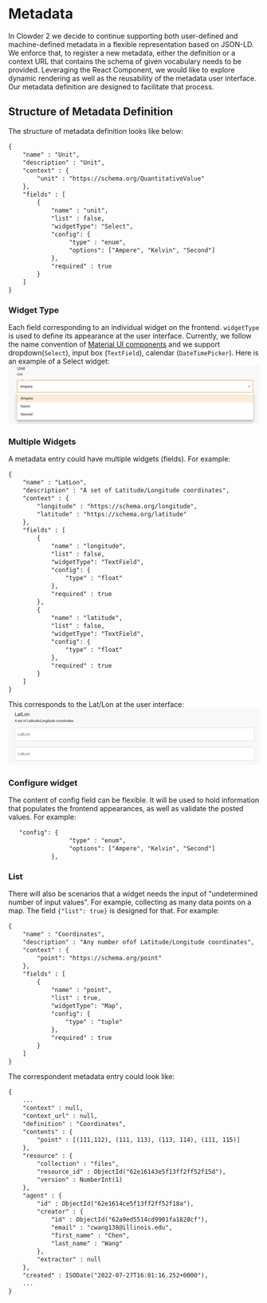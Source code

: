 # Metadata

In Clowder 2 we decide to continue supporting both user-defined and machine-defined metadata in a flexible 
representation based on JSON-LD. We enforce that, to register a new metadata, either the definition
or a context URL that contains the schema of given vocabulary needs to be provided. Leveraging the 
React Component, we would like to explore dynamic rendering as well as the reusability of the metadata user interface.
Our metadata definition are designed to facilitate that process.


## Structure of Metadata Definition
The structure of metadata definition looks like below:
```
{
    "name" : "Unit",
    "description" : "Unit",
    "context" : {
        "unit" : "https://schema.org/QuantitativeValue"
    },
    "fields" : [
        {
            "name" : "unit",
            "list" : false,
            "widgetType": "Select",
            "config": {
                 "type" : "enum",
                 "options": ["Ampere", "Kelvin", "Second"]
            },
            "required" : true
        }
    ]
}
```

### Widget Type
Each field corresponding to an individual widget on the frontend. `widgetType` is used to define its appearance at the
user interface. Currently, we follow the name convention of [Material UI components](https://mui.com/components/) 
and we support dropdown(`Select`), input box (`TextField`), calendar (`DateTimePicker`). Here is an example of a Select 
widget:
![img](img/metadata_dropdown.png)

### Multiple Widgets
A metadata entry could have multiple widgets (fields). For example:
```
{
    "name" : "LatLon",
    "description" : "A set of Latitude/Longitude coordinates",
    "context" : {
        "longitude" : "https://schema.org/longitude",
        "latitude" : "https://schema.org/latitude"
    },
    "fields" : [
        {
            "name" : "longitude",
            "list" : false,
            "widgetType": "TextField",
            "config": {
                "type" : "float"
            },
            "required" : true
        },
        {
            "name" : "latitude",
            "list" : false,
            "widgetType": "TextField",
            "config": {
                "type" : "float"
            },
            "required" : true
        }
    ]
}
```
This corresponds to the Lat/Lon at the user interface: ![img](img/multiple_widgets.png)

### Configure widget
The content of config field can be flexible. It will be used to hold information that populates the frontend 
appearances, as well as validate the posted values. For example:
```
   "config": {
                 "type" : "enum",
                 "options": ["Ampere", "Kelvin", "Second"]
            },
```

### List
There will also be scenarios that a widget needs the input of "undetermined number of input values". For example, 
collecting as many data points on a map. The field `{"list": true}` is designed for that. For example:
```
{
    "name" : "Coordinates",
    "description" : "Any number ofof Latitude/Longitude coordinates",
    "context" : {
        "point": "https://schema.org/point"
    },
    "fields" : [
        {
            "name" : "point",
            "list" : true,
            "widgetType": "Map",
            "config": {
                "type" : "tuple"
            },
            "required" : true
        }
    ]
}
```

The correspondent metadata entry could look like:
```
{ 
    ...
    "context" : null, 
    "context_url" : null, 
    "definition" : "Coordinates", 
    "contents" : {
        "point" : [(111,112), (111, 113), (113, 114), (111, 115)]
    }, 
    "resource" : {
        "collection" : "files", 
        "resource_id" : ObjectId("62e16143e5f13ff2ff52f15d"), 
        "version" : NumberInt(1)
    }, 
    "agent" : {
        "id" : ObjectId("62e1614ce5f13ff2ff52f18a"), 
        "creator" : {
            "id" : ObjectId("62a9ed5514cd9901fa1828cf"), 
            "email" : "cwang138@illinois.edu", 
            "first_name" : "Chen", 
            "last_name" : "Wang"
        }, 
        "extractor" : null
    }, 
    "created" : ISODate("2022-07-27T16:01:16.252+0000"),
    ...
}
```
